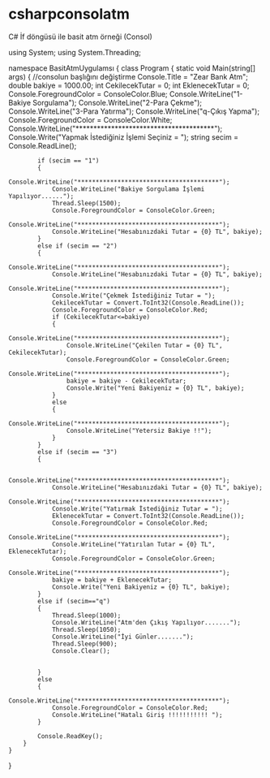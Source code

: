 # csharpconsolatm
C# İf döngüsü ile basit atm örneği (Consol)


using System;
using System.Threading;

namespace BasitAtmUygulamsı
{
    class Program
    {
        static void Main(string[] args)
        {
            //consolun başlığını değiştirme
            Console.Title = "Zear Bank Atm";
            double bakiye = 1000.00;
            int CekilecekTutar = 0;
            int EklenecekTutar = 0;
            Console.ForegroundColor = ConsoleColor.Blue;
            Console.WriteLine("1-Bakiye Sorgulama");
            Console.WriteLine("2-Para Çekme");
            Console.WriteLine("3-Para Yatırma");
            Console.WriteLine("q-Çıkış Yapma");
            Console.ForegroundColor = ConsoleColor.White;
            Console.WriteLine("***************************************");
            Console.Write("Yapmak İstediğiniz İşlemi Seçiniz = ");
            string secim = Console.ReadLine();

            if (secim == "1")
            {
                Console.WriteLine("***************************************");
                Console.WriteLine("Bakiye Sorgulama İşlemi Yapılıyor......");
                Thread.Sleep(1500);
                Console.ForegroundColor = ConsoleColor.Green;
                Console.WriteLine("***************************************");
                Console.WriteLine("Hesabınızdaki Tutar = {0} TL", bakiye);
            }
            else if (secim == "2")
            {
                Console.WriteLine("***************************************");
                Console.WriteLine("Hesabınızdaki Tutar = {0} TL", bakiye);
                Console.WriteLine("***************************************");
                Console.Write("Çekmek İstediğiniz Tutar = ");
                CekilecekTutar = Convert.ToInt32(Console.ReadLine());
                Console.ForegroundColor = ConsoleColor.Red;
                if (CekilecekTutar<=bakiye)
                {
                    Console.WriteLine("***************************************");
                    Console.WriteLine("Çekilen Tutar = {0} TL", CekilecekTutar);
                    Console.ForegroundColor = ConsoleColor.Green;
                    Console.WriteLine("***************************************");
                    bakiye = bakiye - CekilecekTutar;
                    Console.Write("Yeni Bakiyeniz = {0} TL", bakiye);
                }
                else
                {
                    Console.WriteLine("***************************************");
                    Console.WriteLine("Yetersiz Bakiye !!");
                }
            }
            else if (secim == "3")
            {
                
                Console.WriteLine("***************************************");
                Console.WriteLine("Hesabınızdaki Tutar = {0} TL", bakiye);
                Console.WriteLine("***************************************");
                Console.Write("Yatırmak İstediğiniz Tutar = ");
                EklenecekTutar = Convert.ToInt32(Console.ReadLine());
                Console.ForegroundColor = ConsoleColor.Red;
                Console.WriteLine("***************************************");
                Console.WriteLine("Yatırılan Tutar = {0} TL", EklenecekTutar);
                Console.ForegroundColor = ConsoleColor.Green;
                Console.WriteLine("***************************************");
                bakiye = bakiye + EklenecekTutar;
                Console.Write("Yeni Bakiyeniz = {0} TL", bakiye);
            }
            else if (secim=="q")
            {
                Thread.Sleep(1000);
                Console.WriteLine("Atm'den Çıkış Yapılıyor.......");
                Thread.Sleep(1050);
                Console.WriteLine("İyi Günler.......");
                Thread.Sleep(900);
                Console.Clear();
                
               
            }
            else
            {
                Console.WriteLine("***************************************");
                Console.ForegroundColor = ConsoleColor.Red;
                Console.WriteLine("Hatalı Giriş !!!!!!!!!!! ");
            }

            Console.ReadKey();
        }
    }
}
